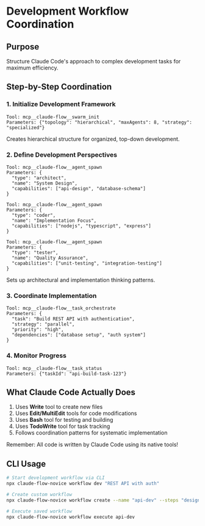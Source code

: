 # Development Workflow Coordination

## Purpose
Structure Claude Code's approach to complex development tasks for maximum efficiency.

## Step-by-Step Coordination

### 1. Initialize Development Framework
```
Tool: mcp__claude-flow__swarm_init
Parameters: {"topology": "hierarchical", "maxAgents": 8, "strategy": "specialized"}
```
Creates hierarchical structure for organized, top-down development.

### 2. Define Development Perspectives
```
Tool: mcp__claude-flow__agent_spawn
Parameters: {
  "type": "architect",
  "name": "System Design",
  "capabilities": ["api-design", "database-schema"]
}
```
```
Tool: mcp__claude-flow__agent_spawn
Parameters: {
  "type": "coder",
  "name": "Implementation Focus",
  "capabilities": ["nodejs", "typescript", "express"]
}
```
```
Tool: mcp__claude-flow__agent_spawn
Parameters: {
  "type": "tester",
  "name": "Quality Assurance",
  "capabilities": ["unit-testing", "integration-testing"]
}
```
Sets up architectural and implementation thinking patterns.

### 3. Coordinate Implementation
```
Tool: mcp__claude-flow__task_orchestrate
Parameters: {
  "task": "Build REST API with authentication",
  "strategy": "parallel",
  "priority": "high",
  "dependencies": ["database setup", "auth system"]
}
```

### 4. Monitor Progress
```
Tool: mcp__claude-flow__task_status
Parameters: {"taskId": "api-build-task-123"}
```

## What Claude Code Actually Does
1. Uses **Write** tool to create new files
2. Uses **Edit/MultiEdit** tools for code modifications
3. Uses **Bash** tool for testing and building
4. Uses **TodoWrite** tool for task tracking
5. Follows coordination patterns for systematic implementation

Remember: All code is written by Claude Code using its native tools!

## CLI Usage
```bash
# Start development workflow via CLI
npx claude-flow-novice workflow dev "REST API with auth"

# Create custom workflow
npx claude-flow-novice workflow create --name "api-dev" --steps "design,implement,test,deploy"

# Execute saved workflow
npx claude-flow-novice workflow execute api-dev
```